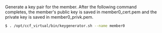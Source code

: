Generate a key pair for the member. After the following command completes, the member's public key is saved in member0_cert.pem and the private key is saved in member0_privk.pem.

```bash
$ . /opt/ccf_virtual/bin/keygenerator.sh --name member0
```